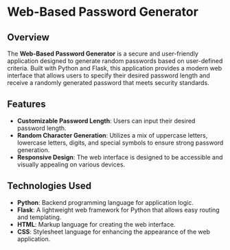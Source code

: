 # Web-Based Password Generator

## Overview
The **Web-Based Password Generator** is a secure and user-friendly application designed to generate random passwords based on user-defined criteria. Built with Python and Flask, this application provides a modern web interface that allows users to specify their desired password length and receive a randomly generated password that meets security standards.

## Features
- **Customizable Password Length**: Users can input their desired password length.
- **Random Character Generation**: Utilizes a mix of uppercase letters, lowercase letters, digits, and special symbols to ensure strong password generation.
- **Responsive Design**: The web interface is designed to be accessible and visually appealing on various devices.

## Technologies Used
- **Python**: Backend programming language for application logic.
- **Flask**: A lightweight web framework for Python that allows easy routing and templating.
- **HTML**: Markup language for creating the web interface.
- **CSS**: Stylesheet language for enhancing the appearance of the web application.



